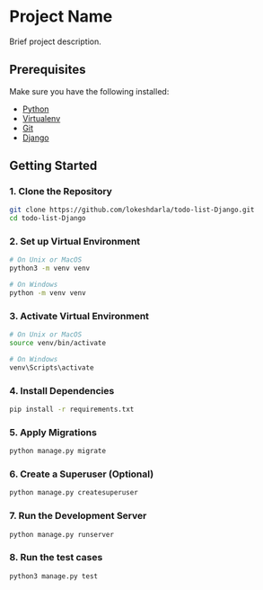 
# Project Name

Brief project description.

## Prerequisites

Make sure you have the following installed:

- [Python](https://www.python.org/downloads/)
- [Virtualenv](https://pypi.org/project/virtualenv/)
- [Git](https://git-scm.com/downloads/)
- [Django](https://www.djangoproject.com/)

## Getting Started

### 1. Clone the Repository

```bash
git clone https://github.com/lokeshdarla/todo-list-Django.git
cd todo-list-Django
```

### 2. Set up Virtual Environment

```bash
# On Unix or MacOS
python3 -m venv venv

# On Windows
python -m venv venv
```

### 3. Activate Virtual Environment

```bash
# On Unix or MacOS
source venv/bin/activate

# On Windows
venv\Scripts\activate
```

### 4. Install Dependencies

```bash
pip install -r requirements.txt
```

### 5. Apply Migrations

```bash
python manage.py migrate
```

### 6. Create a Superuser (Optional)

```bash
python manage.py createsuperuser
```

### 7. Run the Development Server

```bash
python manage.py runserver
```

### 8. Run the test cases

```bash
python3 manage.py test 
```

